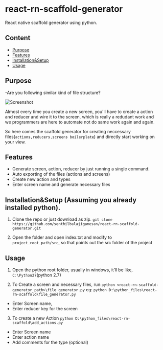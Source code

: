 # react-rn-scaffold-generator
React native scaffold generator using python.

## Content
- [Purpose](purpose)
- [Features](#features)
- [Installation&Setup](#installation&setup)
- [Usage](#usage)

## Purpose
-Are you following similar kind of file structure?

![Screenshot](https://s14.postimg.org/vtvnjgs7l/file_Structure.png)

Almost every time you create a new screen, you'll have to create a action and reducer and wire it to the screen, 
which is really a redudant work and we programmers are here to automate not do same work again and again.

So here comes the scaffold generator for creating neccessary files(`actions,reducers,screens boilerplate`) 
and directly start working on your view.

## Features
- Generate screen, action, reducer by just running a single command.
- Auto exporting of the files (actions and screens)
- Create new action and types
- Enter screen name and generate necessary files

## Installation&Setup (Assuming you already installed python).
1. Clone the repo or just download as zip.
`git clone https://github.com/senthilbalajiganesan/react-rn-scaffold-generator.git`

2. Open the folder and open index.txt and modify to `project_root_path/src`, so that points out the src folder of the project

## Usage
1. Open the python root folder, usually in windows, it'll be like, `C:\Python27`(python 2.7)

2. To Create a screen and necessary files, run 
`python <react-rn-scaffold-generator_path>\file_generator.py` 
eg: `python D:\python_files\react-rn-scaffold\file_generator.py`

- Enter Screen name,
- Enter reducer key for the screen

3. To create a new Action
`python D:\python_files\react-rn-scaffold\add_actions.py`

- Enter Screen name
- Enter action name
- Add comments for the type (optional)
